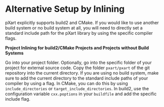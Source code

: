 # Alternative Setup by Inlining

pXart explicitly supports build2 and CMake.
If you would like to use another build system or no build system at all, you will need to directly set a standard include path for the pXart library by using the specific compiler flags.

**Project Inlining for build2/CMake Projects and Projects without Build Systems**

Go into your project folder.
Optionally, go into the specific folder of your project for external source code.
Copy the folder `pxart/pxart` of the git repository into the current directory.
If you are using no build system, make sure to add the current directory to the standard include paths of your compiler by using a flag.
In CMake, you can do this by using `include_directories` or `target_include_directories`.
In build2, use the configuration variable `cxx.poptions` in your `buildfile` and add the specific include flag.